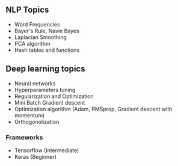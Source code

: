 ## NLP Topics
* Word Frequencies
* Bayer's Rule, Navie Bayes
* Laplacian Smoothing
* PCA algorithm 
* Hash tables and functions

## Deep learning topics
* Neural networks 
* Hyperparameters tuning
* Regularization and Optimization
* Mini Batch Gradient descent
* Optimization algorithm (Adam, RMSprop, Gradient descent with momentum)
* Orthogonolization 

### Frameworks 
* Tensorflow (Intermediate)
* Keras (Beginner)
